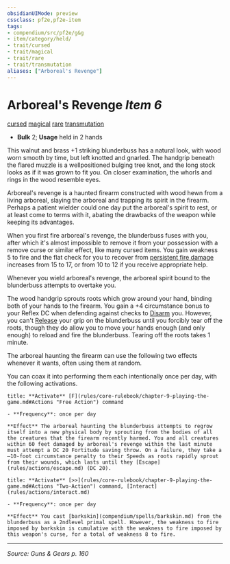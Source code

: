 ```yaml
---
obsidianUIMode: preview
cssclass: pf2e,pf2e-item
tags:
- compendium/src/pf2e/g&g
- item/category/held/
- trait/cursed
- trait/magical
- trait/rare
- trait/transmutation
aliases: ["Arboreal's Revenge"]
---
```

# Arboreal's Revenge *Item 6*  
[cursed](cursed-gmg.md "Cursed Item Trait")  [magical](magical.md "Magical Item Trait")  [rare](rare.md "Rare Rarity Trait")  [transmutation](transmutation.md "Transmutation School Trait")  

- **Bulk** 2; **Usage** held in 2 hands

This walnut and brass +1 striking blunderbuss has a natural look, with wood worn smooth by time, but left knotted and gnarled. The handgrip beneath the flared muzzle is a wellpositioned bulging tree knot, and the long stock looks as if it was grown to fit you. On closer examination, the whorls and rings in the wood resemble eyes.

Arboreal's revenge is a haunted firearm constructed with wood hewn from a living arboreal, slaying the arboreal and trapping its spirit in the firearm. Perhaps a patient wielder could one day put the arboreal's spirit to rest, or at least come to terms with it, abating the drawbacks of the weapon while keeping its advantages.

When you first fire arboreal's revenge, the blunderbuss fuses with you, after which it's almost impossible to remove it from your possession with a remove curse or similar effect, like many cursed items. You gain weakness 5 to fire and the flat check for you to recover from [persistent fire damage](conditions.md#Persistent%20Damage) increases from 15 to 17, or from 10 to 12 if you receive appropriate help.

Whenever you wield arboreal's revenge, the arboreal spirit bound to the blunderbuss attempts to overtake you.

The wood handgrip sprouts roots which grow around your hand, binding both of your hands to the firearm. You gain a +4 circumstance bonus to your Reflex DC when defending against checks to [Disarm](Reference/Rules/Actions/disarm.md) you. However, you can't [Release](release.md) your grip on the blunderbuss until you forcibly tear off the roots, though they do allow you to move your hands enough (and only enough) to reload and fire the blunderbuss. Tearing off the roots takes 1 minute.

The arboreal haunting the firearm can use the following two effects whenever it wants, often using them at random.

You can coax it into performing them each intentionally once per day, with the following activations.

```ad-embed-ability
title: **Activate** [F](rules/core-rulebook/chapter-9-playing-the-game.md#Actions "Free Action") command

- **Frequency**: once per day

**Effect** The arboreal haunting the blunderbuss attempts to regrow itself into a new physical body by sprouting from the bodies of all the creatures that the firearm recently harmed. You and all creatures within 60 feet damaged by arboreal's revenge within the last minute must attempt a DC 20 Fortitude saving throw. On a failure, they take a –10-foot circumstance penalty to their Speeds as roots rapidly sprout from their wounds, which lasts until they [Escape](rules/actions/escape.md) (DC 20).
```

```ad-embed-ability
title: **Activate** [>>](rules/core-rulebook/chapter-9-playing-the-game.md#Actions "Two-Action") command, [Interact](rules/actions/interact.md)

- **Frequency**: once per day

**Effect** You cast [barkskin](compendium/spells/barkskin.md) from the blunderbuss as a 2ndlevel primal spell. However, the weakness to fire imposed by barkskin is cumulative with the weakness to fire imposed by this weapon's curse, for a total of weakness 8 to fire.
```


---
*Source: Guns & Gears p. 160*